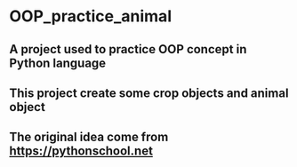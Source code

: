 # OOP_practice_animal
## A project used to practice OOP concept in Python language
## This project create some crop objects and animal object
## The original idea come from https://pythonschool.net
